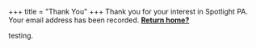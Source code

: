 +++
title = "Thank You"
+++
Thank you for your interest in Spotlight PA. Your email address has been recorded. **[Return home?](/)**



testing.
